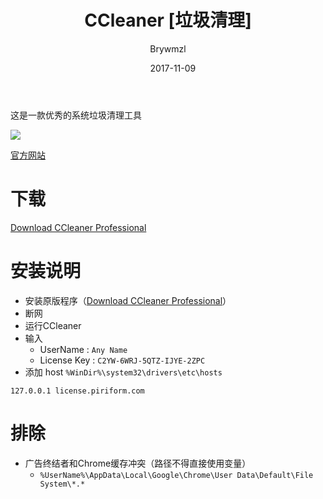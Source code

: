 ﻿---
layout:     post
title:      CCleaner [垃圾清理]
date:     2017-11-09
author:     Brywmzl
tags: [CCleaner]
categories: [系统工具]
---
这是一款优秀的系统垃圾清理工具

<!--more-->

![](http://s1.pir.fm/cc/page2/cc5-screen1.png)

[官方网站](http://www.piriform.com)

# 下载
[Download CCleaner Professional](http://www.piriform.com/ccleaner/download/professional)

# 安装说明 
* 安装原版程序（[Download CCleaner Professional](http://www.piriform.com/ccleaner/download/professional)）
* 断网
* 运行CCleaner
* 输入
	* UserName : `Any Name`
	* License Key : `C2YW-6WRJ-5QTZ-IJYE-2ZPC`
* 添加 host `%WinDir%\system32\drivers\etc\hosts`
```
127.0.0.1 license.piriform.com
```

# 排除
* 广告终结者和Chrome缓存冲突（路径不得直接使用变量）  
	* `%UserName%\AppData\Local\Google\Chrome\User Data\Default\File System\*.*`

